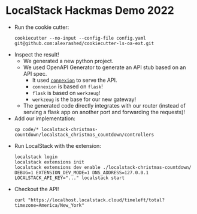 # LocalStack Hackmas Demo 2022

- Run the cookie cutter:
  ```
  cookiecutter --no-input --config-file config.yaml git@github.com:alexrashed/cookiecutter-ls-oa-ext.git
  ```
- Inspect the result!
  - We generated a new python project.
  - We used OpenAPI Generator to generate an API stub based on an API spec.
    - It used [`connexion`](https://github.com/spec-first/connexion) to serve the API.
    - `connexion` is based on `flask`!
    - `flask` is based on `werkzeug`!
    - `werkzeug` is the base for our new gateway!
  - The generated code directly integrates with our router (instead of serving a flask app on another port and forwarding the requests)!
- Add our implementation:
  ```
  cp code/* localstack-christmas-countdown/localstack_christmas_countdown/controllers
  ```
- Run LocalStack with the extension:
  ```
  localstack login
  localstack extensions init
  localstack extensions dev enable ./localstack-christmas-countdown/
  DEBUG=1 EXTENSION_DEV_MODE=1 DNS_ADDRESS=127.0.0.1 LOCALSTACK_API_KEY="..." localstack start
  ```
- Checkout the API!
  ```
  curl "https://localhost.localstack.cloud/timeleft/total?timezone=America/New_York"
  ```